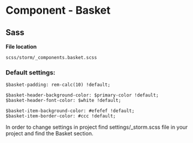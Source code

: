 #  Component - Basket 

## Sass

**File location**

``` 
scss/storm/_components.basket.scss
```

### Default settings:

``` 
$basket-padding: rem-calc(10) !default;

$basket-header-background-color: $primary-color !default;
$basket-header-font-color: $white !default;

$basket-item-background-color: #efefef !default;
$basket-item-border-color: #ccc !default;
```

In order to change settings in project find settings/\_storm.scss file in your project and find the Basket section.
